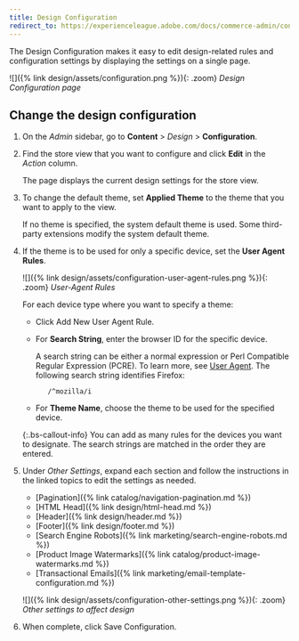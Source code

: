 ```yaml
---
title: Design Configuration
redirect_to: https://experienceleague.adobe.com/docs/commerce-admin/content-design/design/configuration.html
---
```


The Design Configuration makes it easy to edit design-related rules and configuration settings by displaying the settings on a single page.

![]({% link design/assets/configuration.png %}){: .zoom}
_Design Configuration page_

## Change the design configuration

1. On the _Admin_ sidebar, go to **Content** > _Design_ > **Configuration**.

1. Find the store view that you want to configure and click **Edit** in the _Action_ column.

   The page displays the current design settings for the store view.

1. To change the default theme, set **Applied Theme** to the theme that you want to apply to the view.

   If no theme is specified, the system default theme is used. Some third-party extensions modify the system default theme.

1. If the theme is to be used for only a specific device, set the **User Agent Rules**.

   ![]({% link design/assets/configuration-user-agent-rules.png %}){: .zoom}
   _User-Agent Rules_

   For each device type where you want to specify a theme:

   - Click <span class="btn">Add New User Agent Rule</span>.

   - For **Search String**, enter the browser ID for the specific device.

      A search string can be either a normal expression or Perl Compatible Regular Expression (PCRE). To learn more, see [User Agent][1]. The following search string identifies Firefox:

            /^mozilla/i

   - For **Theme Name**, choose the theme to be used for the specified device.

   {:.bs-callout-info}
   You can add as many rules for the devices you want to designate. The search strings are matched in the order they are entered.

1. Under _Other Settings_, expand each section and follow the instructions in the linked topics to edit the settings as needed.

   - [Pagination]({% link catalog/navigation-pagination.md %})
   - [HTML Head]({% link design/html-head.md %})
   - [Header]({% link design/header.md %})
   - [Footer]({% link design/footer.md %})
   - [Search Engine Robots]({% link marketing/search-engine-robots.md %})
   - [Product Image Watermarks]({% link catalog/product-image-watermarks.md %})
   - [Transactional Emails]({% link marketing/email-template-configuration.md %})

   ![]({% link design/assets/configuration-other-settings.png %}){: .zoom}
   _Other settings to affect design_

1. When complete, click <span class="btn">Save Configuration</span>.

[1]: https://en.wikipedia.org/wiki/User_agent
